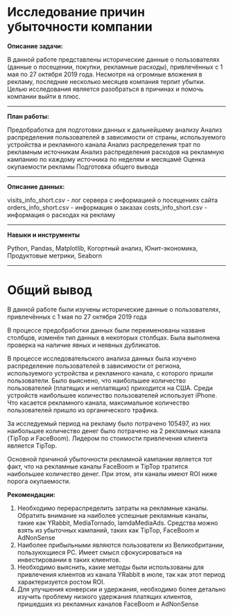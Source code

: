 # Исследование причин убыточности компании
**Описание задачи:**

В данной работе представлены исторические данные о пользователях (данные о посещении, покупки, рекламные расходы), привлечённых с 1 мая по 27 октября 2019 года. Несмотря на огромные вложения в рекламу, последние несколько месяцев компания терпит убытки. Целью исследования является разобраться в причинах и помочь компании выйти в плюс.
***
**План работы:**

Предобработка для подготовки данных к дальнейшему анализу
Анализ распределения пользователей в зависимости от страны, используемого устройства и рекламного канала
Анализ распределения трат по рекламным источникам
Анализ распределения расходов на рекламную кампанию по каждому источника по неделям и месяцамё
Оценка окупаемости рекламы
Подготовка общего вывода
***
**Описание данных:**

visits_info_short.csv - лог сервера с информацией о посещениях сайта
orders_info_short.csv - информация о заказах
costs_info_short.csv - информация о расходах на рекламу
***
**Навыки и инструменты**

Python, Pandas, Matplotlib, Когортный анализ, Юнит-экономика, Продуктовые метрики, Seaborn
***
# Общий вывод
В данной работе были изучены исторические данные о пользователях, привлечённых с 1 мая по 27 октября 2019 года

В процессе предобработки данных были переименованы названя столбцов, изменён тип данных в некоторых столбцах. Была выполнена проверка на наличие явных и неявных дубликатов.

В процессе исследовательского анализа данных была изучено распределение пользователей в зависимости от региона, используемого устройства и рекламного канала, с которого пришли пользователи. Было выяснено, что наибольшее количество пользователей (платящих и неплатящих) приходится на США. Среди устройств наибольшее количество пользователей использует iPhone. Что касается рекламного канала, максимальное количество пользователей пришло из органического трафика.

За исследуемый период на рекламу было потрачено 105497, из них наибольшее количество денег было потрачено на 2 рекламных канала (TipTop и FaceBoom). Лидером по стоимости привлечения клиента является TipTop.

Основной причиной убыточности рекламной кампании является тот факт, что на рекламные каналы FaceBoom и TipTop тратится наибольшее количество денег. При этом, эти каналы имеют ROI ниже порога окупаемости.

**Рекомендации:**

1. Необходимо перераспределить затраты на рекламные каналы. Обратить внимание на наиболее успешные рекламные каналы, такие как YRabbit, MediaTornado, lamdaMediaAds. Средства можно взять из убыточных кампаний, таких как TipTop, FaceBoom и AdNonSense
2. Наиболее прибыльными являются пользователи из Великобритании, пользуюхщиеся PC. Имеет смысл сфокусироваться на инвестировании в таких клиентов.
3. Необходимо выяснить, какие методы были использованы для привлечения клиентов из канала YRabbit в июле, так как этот период характеризуется ростом ROI.
4. Для улучшения конверсии и удержания, необходимо более детально изучить проблему низкого удержания платящих клиентов, пришедших из рекламных каналов FaceBoom и AdNonSense
